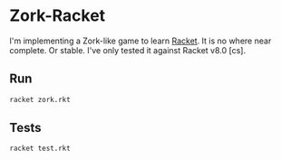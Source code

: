 # Zork-Racket

I'm implementing a Zork-like game to learn [Racket](). It is no where near complete. Or stable. I've only tested it against Racket v8.0 [cs].

## Run

```sh
racket zork.rkt
```

## Tests

```sh
racket test.rkt
```
